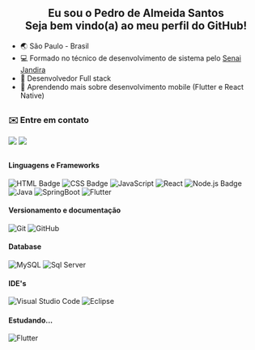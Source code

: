 <h2 align="center">Eu sou o Pedro de Almeida Santos <br> Seja bem vindo(a) ao meu perfil do GitHub!</h2>

- 🌏 São Paulo - Brasil
- 💻 Formado no técnico de desenvolvimento de sistema pelo [Senai Jandira](https://jandira.sp.senai.br/)
- 💪 Desenvolvedor Full stack
- 🌱   Aprendendo mais sobre desenvolvimento mobile (Flutter e React Native)
##
### ✉️ Entre em contato ###
<a href="https://www.linkedin.com/in/pedro-almeida-santos-6a4569196/" target="_blank"><img src="https://img.shields.io/badge/-LinkedIn-%230077B5?style=for-the-badge&logo=linkedin&logoColor=white" target="_blank"></a> 
<a href = "mailto:pedroalmeidasantos.00@gmail.com"><img src="https://img.shields.io/badge/-email-%23333?style=for-the-badge&logo=gmail&logoColor=white" target="_blank"></a>
##

#### Linguagens e Frameworks ####
![HTML Badge](https://img.shields.io/badge/-HTML-E34F26?style=for-the-badge&logo=html5&logoColor=white)
![CSS Badge](https://img.shields.io/badge/-CSS-1572B6?style=for-the-badge&logo=css3&logoColor=white)
![JavaScript](https://img.shields.io/badge/JavaScript-F7DF1E?style=for-the-badge&logo=javascript&logoColor=black)
![React](https://img.shields.io/badge/react-%2320232a.svg?style=for-the-badge&logo=react&logoColor=%2361DAFB)
![Node.js Badge](https://img.shields.io/badge/-Node.js-green?style=for-the-badge&logo=node.js&logoColor=black)
![Java](https://img.shields.io/badge/Java-ED8B00?style=for-the-badge&logo=java&logoColor=white)
![SpringBoot](https://img.shields.io/badge/Spring-6DB33F?style=for-the-badge&logo=spring&logoColor=white)
![Flutter](https://img.shields.io/badge/Flutter-02569B?style=for-the-badge&logo=flutter&logoColor=white)

#### Versionamento e documentação ####
![Git](https://img.shields.io/badge/Git-F05032?style=for-the-badge&logo=git&logoColor=white)
![GitHub](https://img.shields.io/badge/GitHub-100000?style=for-the-badge&logo=github&logoColor=white)

#### Database ####
![MySQL](https://img.shields.io/badge/MySQL-00000F?style=for-the-badge&logo=mysql&logoColor=white)
![Sql Server](https://img.shields.io/badge/SqlServer-003B57?style=for-the-badge&logo=microsoft-sql-server&logoColor=white)

#### IDE's ####

![Visual Studio Code](https://img.shields.io/badge/Visual_Studio_Code-0078D4?style=for-the-badge&logo=visual%20studio%20code&logoColor=white)
![Eclipse](https://img.shields.io/badge/Eclipse-2C2255?style=for-the-badge&logo=eclipse&logoColor=white)

<h4 align="left">Estudando...<img width="15px" src="https://emojipedia-us.s3.amazonaws.com/source/microsoft-teams/337/hourglass-done_231b.png"/></h2>

![Flutter](https://img.shields.io/badge/Flutter-02569B?style=for-the-badge&logo=flutter&logoColor=white)
##

<!--
**PedroDeAlmeidaSantos/PedroDeAlmeidaSantos** is a ✨ _special_ ✨ repository because its `README.md` (this file) appears on your GitHub profile.

Here are some ideas to get you started:

- 🔭 I’m currently working on ...
- 🌱 I’m currently learning ...
- 👯 I’m looking to collaborate on ...
- 🤔 I’m looking for help with ...
- 💬 Ask me about ...
- 📫 How to reach me: ...
- 😄 Pronouns: ...
- ⚡ Fun fact: ...
-->
